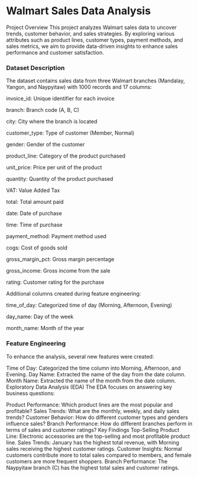 # Walmart Sales Data Analysis
Project Overview
This project analyzes Walmart sales data to uncover trends, customer behavior, and sales strategies. By exploring various attributes such as product lines, customer types, payment methods, and sales metrics, we aim to provide data-driven insights to enhance sales performance and customer satisfaction.

### Dataset Description
The dataset contains sales data from three Walmart branches (Mandalay, Yangon, and Naypyitaw) with 1000 records and 17 columns:

invoice_id: Unique identifier for each invoice

branch: Branch code (A, B, C)

city: City where the branch is located

customer_type: Type of customer (Member, Normal)

gender: Gender of the customer

product_line: Category of the product purchased

unit_price: Price per unit of the product

quantity: Quantity of the product purchased

VAT: Value Added Tax

total: Total amount paid

date: Date of purchase

time: Time of purchase

payment_method: Payment method used

cogs: Cost of goods sold

gross_margin_pct: Gross margin percentage

gross_income: Gross income from the sale

rating: Customer rating for the purchase

Additional columns created during feature engineering:

time_of_day: Categorized time of day (Morning, Afternoon, Evening)

day_name: Day of the week

month_name: Month of the year

### Feature Engineering
To enhance the analysis, several new features were created:

Time of Day: Categorized the time column into Morning, Afternoon, and Evening.
Day Name: Extracted the name of the day from the date column.
Month Name: Extracted the name of the month from the date column.
Exploratory Data Analysis (EDA)
The EDA focuses on answering key business questions:

Product Performance: Which product lines are the most popular and profitable?
Sales Trends: What are the monthly, weekly, and daily sales trends?
Customer Behavior: How do different customer types and genders influence sales?
Branch Performance: How do different branches perform in terms of sales and customer ratings?
Key Findings
Top-Selling Product Line: Electronic accessories are the top-selling and most profitable product line.
Sales Trends: January has the highest total revenue, with Morning sales receiving the highest customer ratings.
Customer Insights: Normal customers contribute more to total sales compared to members, and female customers are more frequent shoppers.
Branch Performance: The Naypyitaw branch (C) has the highest total sales and customer ratings.
